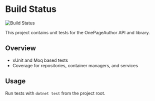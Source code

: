 # Build Status

![Build Status](https://img.shields.io/badge/build-passing-brightgreen)

This project contains unit tests for the OnePageAuthor API and library.

## Overview

- xUnit and Moq based tests
- Coverage for repositories, container managers, and services

## Usage

Run tests with `dotnet test` from the project root.
